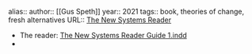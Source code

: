 alias::
author:: [[Gus Speth]]
year:: 2021
tags:: book, theories of change, fresh alternatives
URL:: [The New Systems Reader](https://thenextsystem.org/newsystemsreader)


- The reader: [The New Systems Reader Guide 1.indd](https://thenextsystem.org/sites/default/files/pdfs/2020-10/The-New-Systems-Reader-Guide-v2_0.pdf)
-
